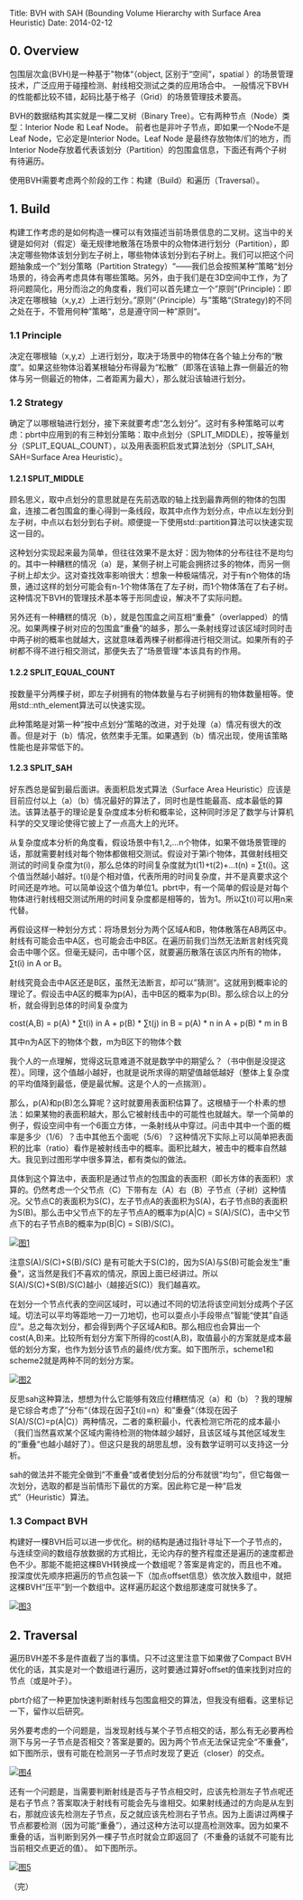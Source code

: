 Title: BVH with SAH (Bounding Volume Hierarchy  with Surface Area Heuristic)
Date: 2014-02-12

## 0. Overview
包围层次盒(BVH)是一种基于"物体“（object, 区别于“空间”，spatial ）的场景管理技术，广泛应用于碰撞检测、射线相交测试之类的应用场合中。
一般情况下BVH的性能都比较不错，起码比基于格子（Grid）的场景管理技术要高。

BVH的数据结构其实就是一棵二叉树（Binary Tree）。它有两种节点（Node）类型：Interior Node 和 Leaf Node。 前者也是非叶子节点，即如果一个Node不是Leaf Node，它必定是Interior Node。Leaf Node 是最终存放物体/们的地方，而Interior Node存放着代表该划分（Partition）的包围盒信息，下面还有两个子树有待遍历。

使用BVH需要考虑两个阶段的工作：构建（Build）和遍历（Traversal）。

## 1. Build
构建工作考虑的是如何构造一棵可以有效描述当前场景信息的二叉树。这当中的关键是如何对（假定）毫无规律地散落在场景中的众物体进行划分（Partition），即决定哪些物体该划分到左子树上，哪些物体该划分到右子树上。我们可以把这个问题抽象成一个”划分策略（Partition Strategy）“——我们总会按照某种”策略“划分场景的，待会再考虑具体有哪些策略。另外，由于我们是在3D空间中工作，为了将问题简化，用分而治之的角度看，我们可以首先建立一个”原则“(Principle)：即决定在哪根轴（x,y,z）上进行划分。”原则“（Principle）与”策略“(Strategy)的不同之处在于，不管用何种”策略“，总是遵守同一种”原则“。

### 1.1 Principle
决定在哪根轴（x,y,z）上进行划分，取决于场景中的物体在各个轴上分布的“散度”。如果这些物体沿着某根轴分布得最为“松散”（即落在该轴上靠一侧最近的物体与另一侧最近的物体，二者距离为最大），那么就沿该轴进行划分。

### 1.2 Strategy
确定了以哪根轴进行划分，接下来就要考虑“怎么划分”。这时有多种策略可以考虑：pbrt中应用到的有三种划分策略：取中点划分（SPLIT_MIDDLE），按等量划分（SPLIT_EQUAL_COUNT），以及用表面积启发式算法划分（SPLIT_SAH, SAH=Surface Area Heuristic）。

#### 1.2.1 SPLIT_MIDDLE
顾名思义，取中点划分的意思就是在先前选取的轴上找到最靠两侧的物体的包围盒，连接二者包围盒的重心得到一条线段，取其中点作为划分点，中点以左划分到左子树，中点以右划分到右子树。顺便提一下使用std::partition算法可以快速实现这一目的。

这种划分实现起来最为简单，但往往效果不是太好：因为物体的分布往往不是均匀的。其中一种糟糕的情况（a）是，某侧子树上可能会拥挤过多的物体，而另一侧子树上却太少。这对查找效率影响很大：想象一种极端情况，对于有n个物体的场景，通过这样的划分可能会有n-1个物体落在了左子树，而1个物体落在了右子树。这种情况下BVH的管理技术基本等于形同虚设，解决不了实际问题。

另外还有一种糟糕的情况（b），就是包围盒之间互相“重叠”（overlapped）的情况。如果两棵子树对应的包围盒“重叠”的越多，那么一条射线穿过该区域时同时击中两子树的概率也就越大，这就意味着两棵子树都得进行相交测试。如果所有的子树都不得不进行相交测试，那便失去了“场景管理"本该具有的作用。

#### 1.2.2 SPLIT_EQUAL_COUNT
按数量平分两棵子树，即左子树拥有的物体数量与右子树拥有的物体数量相等。使用std::nth_element算法可以快速实现。

此种策略是对第一种”按中点划分“策略的改进，对于处理（a）情况有很大的改善。但是对于（b）情况，依然束手无策。如果遇到（b）情况出现，使用该策略性能也是非常低下的。

#### 1.2.3 SPLIT_SAH
好东西总是留到最后面讲。表面积启发式算法（Surface Area Heuristic）应该是目前应付以上（a）（b）情况最好的算法了，同时也是性能最高、成本最低的算法。该算法基于的理论是复杂度成本分析和概率论，这种同时涉足了数学与计算机科学的交叉理论使得它披上了一点高大上的光环。

从复杂度成本分析的角度看，假设场景中有1,2,...n个物体，如果不做场景管理的话，那就需要射线对每个物体都做相交测试。假设对于第i个物体，其做射线相交测试的时间复杂度为t(i)，那么总体的时间复杂度就为t(1)+t(2)+...t(n) = ∑t(i)。这个值当然越小越好。t(i)是个相对值，代表所用的时间复杂度，并不是真要求这个时间还是咋地。可以简单设这个值为单位1。pbrt中，有一个简单的假设是对每个物体进行射线相交测试所用的时间复杂度都是相等的，皆为1。所以∑t(i)可以用n来代替。

再假设这样一种划分方式：将场景划分为两个区域A和B，物体散落在AB两区中。射线有可能会击中A区，也可能会击中B区。在遍历前我们当然无法断言射线究竟会击中哪个区。但毫无疑问，击中哪个区，就要遍历散落在该区内所有的物体，∑t(i) in A or B。

射线究竟会击中A区还是B区，虽然无法断言，却可以”猜测“。这就用到概率论的理论了。假设击中A区的概率为p(A)，击中B区的概率为p(B)。那么综合以上的分析，就会得到总体的时间复杂度为

cost(A,B) = p(A) * ∑t(i) in A  + p(B) * ∑t(j) in B
                = p(A) * n in A  + p(B) * m in B

其中n为A区下的物体个数，m为B区下的物体个数

我个人的一点理解，觉得这玩意难道不就是数学中的期望么？（书中倒是没提这茬）。同理，这个值越小越好，也就是说所求得的期望值越低越好（整体上复杂度的平均值降到最低，便是最优解。这是个人的一点揣测）。

那么，p(A)和p(B)怎么算呢？这时就要用表面积估算了。这根植于一个朴素的想法：如果某物的表面积越大，那么它被射线击中的可能性也就越大。举一个简单的例子，假设空间中有一个6面立方体，一条射线从中穿过。问击中其中一个面的概率是多少（1/6）？击中其他五个面呢（5/6）？这种情况下实际上可以简单把表面积的比率（ratio）看作是被射线击中的概率。面积比越大，被击中的概率自然越大。我见到过图形学中很多算法，都有类似的做法。

具体到这个算法中，表面积是通过节点的包围盒的表面积（即长方体的表面积）求算的。仍然考虑一个父节点（C）下带有左（A）右（B）子节点（子树）这种情况。父节点C的表面积为S(C)，左子节点A的表面积为S(A)，右子节点B的表面积为S(B)。那么击中父节点下的左子节点A的概率为p(A|C) = S(A)/S(C)，击中父节点下的右子节点B的概率为p(B|C) = S(B)/S(C)。

[![图1](images/bvh_with_sah_1.gif)](images/bvh_with_sah_1.gif)

注意S(A)/S(C)+S(B)/S(C) 是有可能大于S(C)的，因为S(A)与S(B)可能会发生”重叠“，这当然是我们不喜欢的情况，原因上面已经讲过。所以S(A)/S(C)+S(B)/S(C)越小（越接近S(C)）我们越喜欢。

在划分一个节点代表的空间区域时，可以通过不同的切法将该空间划分成两个子区域。切法可以平均等距地一刀一刀地切，也可以耍点小手段带点”智能“使其”自适应“。总之每次划分，都会得到两个子区域A和B。那么相应也会算出一个cost(A,B)来。比较所有划分方案下所得的cost(A,B)，取值最小的方案就是成本最低的划分方案，也作为划分该节点的最终/优方案。如下图所示，scheme1和scheme2就是两种不同的划分方案。

[![图2](images/bvh_with_sah_2.gif)](images/bvh_with_sah_2.gif)

反思sah这种算法，想想为什么它能够有效应付糟糕情况（a）和（b）？我的理解是它综合考虑了”分布“（体现在因子∑t(i)=n）和”重叠“（体现在因子S(A)/S(C)=p(A|C)）两种情况，二者的乘积最小，代表检测它所花的成本最小（我们当然喜欢某个区域内需待检测的物体越少越好，且该区域与其他区域发生的”重叠“也越小越好了）。但这只是我的胡思乱想，没有数学证明可以支持这一分析。

sah的做法并不能完全做到”不重叠“或者使划分后的分布就很“均匀”，但它每做一次划分，选取的都是当前情形下最优的方案。因此称它是一种“启发式”（Heuristic）算法。

### 1.3 Compact BVH
构建好一棵BVH后可以进一步优化。树的结构是通过指针寻址下一个子节点的，与连续空间的数组存放数据的方式相比，无论内存的整齐程度还是遍历的速度都逊色不少。那能不能把这棵BVH转换成一个数组呢？答案是肯定的，而且也不难。按深度优先顺序把遍历的节点包装一下（加点offset信息）依次放入数组中，就把这棵BVH“压平”到一个数组中。这样遍历起这个数组那速度可就快多了。

[![图3](images/bvh_with_sah_3.gif)](images/bvh_with_sah_3.gif)

## 2. Traversal
遍历BVH差不多是件直截了当的事情。只不过这里注意下如果做了Compact BVH优化的话，其实是对一个数组进行遍历，这时要通过算好offset的值来找到对应的节点（或是叶子）。

pbrt介绍了一种更加快速判断射线与包围盒相交的算法，但我没有细看。这里标记一下，留作以后研究。

另外要考虑的一个问题是，当发现射线与某个子节点相交的话，那么有无必要再检测下与另一子节点是否相交？答案是要的。因为两个节点无法保证完全“不重叠”，如下图所示，很有可能在检测另一子节点时发现了更近（closer）的交点。

[![图4](images/bvh_with_sah_4.gif)](images/bvh_with_sah_4.gif)

还有一个问题是，当需要判断射线是否与子节点相交时，应该先检测左子节点呢还是右子节点？答案取决于射线有可能会先与谁相交。如果射线通过的方向是从左到右，那就应该先检测左子节点，反之就应该先检测右子节点。因为上面讲过两棵子节点都要检测（因为可能“重叠”），通过这种方法可以提高检测效率。因为如果不重叠的话，当判断到另外一棵子节点时就会立即返回了（不重叠的话就不可能有比当前相交点更近的值）。 如下图所示。



[![图5](images/bvh_with_sah_5.gif)](images/bvh_with_sah_5.gif)


（完）
